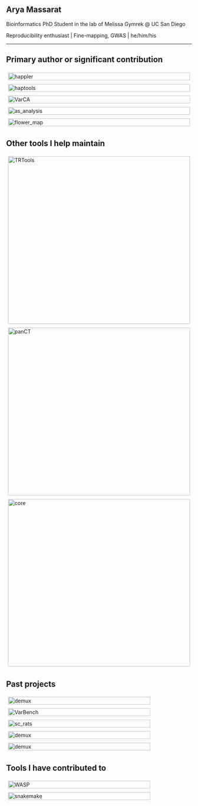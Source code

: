 ## Arya Massarat

Bioinformatics PhD Student in the lab of Melissa Gymrek @ UC San Diego

Reproducibility enthusiast | Fine-mapping, GWAS | he/him/his

-----------------------------

Primary author or significant contribution
------------------------------------------

<div style="display: flex; flex-wrap: wrap;">
    <div style="flex: 50%; padding: 5px;">
        <a href="https://github.com/gymrek-lab/happler">
            <img src="https://github-readme-stats.vercel.app/api/pin/?username=gymrek-lab&repo=happler" alt="happler" style="width: 100%;">
        </a>
    </div>
    <div style="flex: 50%; padding: 5px;">
        <a href="https://github.com/CAST-genomics/haptools">
            <img src="https://github-readme-stats.vercel.app/api/pin/?username=CAST-genomics&repo=haptools" alt="haptools" style="width: 100%;">
        </a>
    </div>
    <div style="flex: 50%; padding: 5px;">
        <a href="https.com/username=aryarm/VarCA">
            <img src="https://github-readme-stats.vercel.app/api/pin/?username=aryarm&repo=VarCA" alt="VarCA" style="width: 100%;">
        </a>
    </div>
    <div style="flex: 50%; padding: 5px;">
        <a href="https.com/username=aryarm/as_analysis">
            <img src="https://github-readme-stats.vercel.app/api/pin/?username=aryarm&repo=as_analysis" alt="as_analysis" style="width: 100%;">
        </a>
    </div>
    <div style="flex: 50%; padding: 5px;">
        <a href="https.com/username=beelabhmc/flower_map">
            <img src="https://github-readme-stats.vercel.app/api/pin/?username=beelabhmc&repo=flower_map" alt="flower_map" style="width: 100%;">
        </a>
    </div>
</table>

Other tools I help maintain
---------------------------

<div style="display: flex; flex-wrap: wrap;">
    <div style="flex: 50%; padding: 5px;">
        <a href="https://github.com/gymrek-lab/TRTools">
            <img src="https://github-readme-stats.vercel.app/api/pin/?username=gymrek-lab&repo=TRTools" alt="TRTools" style="width: 100%;">
        </a>
    </div>
    <div style="flex: 50%; padding: 5px;">
        <a href="https://github.com/CAST-genomics/panCT">
            <img src="https://github-readme-stats.vercel.app/api/pin/?username=CAST-genomics&repo=panCT" alt="panCT" style="width: 100%;">
        </a>
    </div>
    <div style="flex: 50%; padding: 5px;">
        <a href="https://github.com/gymrek-lab/core">
            <img src="https://github-readme-stats.vercel.app/api/pin/?username=gymrek-lab&repo=core" alt="core" style="width: 100%;">
        </a>
    </div>
<div>


Past projects
-------------

<div style="display: flex; flex-wrap: wrap;">
    <div style="flex: 50%; padding: 5px;">
        <a href="https.com/username=studycloud/studycloud">
            <img src="https://github-readme-stats.vercel.app/api/pin/?username=studycloud&repo=studycloud" alt="demux" style="width: 100%;">
        </a>
    </div>
    <div style="flex: 50%; padding: 5px;">
        <a href="https.com/username=aryarm/VarBench">
            <img src="https://github-readme-stats.vercel.app/api/pin/?username=aryarm&repo=VarBench" alt="VarBench" style="width: 100%;">
        </a>
    </div>
    <div style="flex: 50%; padding: 5px;">
        <a href="https.com/username=aryarm/sc_rats">
            <img src="https://github-readme-stats.vercel.app/api/pin/?username=aryarm&repo=sc_rats" alt="sc_rats" style="width: 100%;">
        </a>
    </div>
    <div style="flex: 50%; padding: 5px;">
        <a href="https.com/username=zrcjessica/demux">
            <img src="https://github-readme-stats.vercel.app/api/pin/?username=zrcjessica&repo=demux" alt="demux" style="width: 100%;">
        </a>
    </div>
    <div style="flex: 50%; padding: 5px;">
        <a href="https.com/username=beelabhmc/ant_tracker">
            <img src="https://github-readme-stats.vercel.app/api/pin/?username=beelabhmc&repo=ant_tracker" alt="demux" style="width: 100%;">
        </a>
    </div>
</div>

Tools I have contributed to
---------------------------

<div style="display: flex; flex-wrap: wrap;">
    <div style="flex: 50%; padding: 5px;">
        <a href="https.com/username=bmvdgeijn/WASP">
            <img src="https://github-readme-stats.vercel.app/api/pin/?username=bmvdgeijn&repo=WASP" alt="WASP" style="width: 100%;">
        </a>
    </div>
    <div style="flex: 50%; padding: 5px;">
        <a href="https.com/username=snakemake/snakemake">
            <img src="https://github-readme-stats.vercel.app/api/pin/?username=snakemake&repo=snakemake" alt="snakemake" style="width: 100%;">
        </a>
    </div>
</div>
